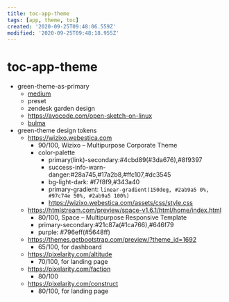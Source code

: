 ```yaml
---
title: toc-app-theme
tags: [app, theme, toc]
created: '2020-09-25T09:48:06.559Z'
modified: '2020-09-25T09:48:18.955Z'
---
```


# toc-app-theme

- green-theme-as-primary
  - [medium](https://medium.com/)
  - preset
  - zendesk garden design
  - https://avocode.com/open-sketch-on-linux
  - [bulma](https://bulma.io/documentation/overview/colors)
- green-theme design tokens
  - https://wizixo.webestica.com
    - 90/100, Wizixo – Multipurpose Corporate Theme 
    - color-palette
      - primary(link)-secondary:#4cbd89(#3da676),#8f9397
      - success-info-warn-danger:#28a745,#17a2b8,#ffc107,#dc3545
      - bg-light-dark: #f7f8f9,#343a40
      - primary-gradient: `linear-gradient(150deg, #2ab9a5 0%, #97c74e 50%, #2ab9a5 100%)`
      - https://wizixo.webestica.com/assets/css/style.css
  - https://htmlstream.com/preview/space-v1.6.1/html/home/index.html
    - 80/100, Space – Multipurpose Responsive Template
    - primary-secondary:#21c87a(#1ca766),#646f79
    - purple: #796eff(#5648ff)
  - https://themes.getbootstrap.com/preview/?theme_id=1692
    - 65/100, for dashboard
  - https://pixelarity.com/altitude
    - 70/100, for landing page
  - https://pixelarity.com/faction
    - 80/100 
  - https://pixelarity.com/construct
    - 80/100, for landing page
